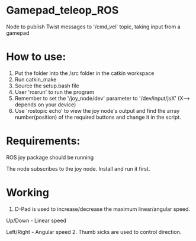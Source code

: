 # Gamepad_teleop_ROS
Node to publish Twist messages to '/cmd_vel' topic, taking input from a gamepad

# How to use:
1. Put the folder into the /src folder in the catkin workspace
2. Run catkin_make
3. Source the setup.bash file
4. User 'rosrun' to run the program
5. Remember to set the '/joy_node/dev' parameter to '/dev/input/jsX' (X--> depends on your device)
6. Use 'rostopic echo' to view the joy node's output and find the array number(position) of the required buttons and change it in the script.

# Requirements:

ROS joy package should be running

The node subscribes to the joy node. Install and run it first.

# Working
1. D-Pad is used to increase/decrease the maximum linear/angular speed.
  
  Up/Down - Linear speed
  
  Left/Right - Angular speed
2. Thumb sicks are used to control direction.
